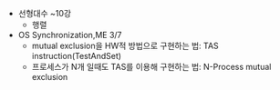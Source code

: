 * 선형대수 ~10강
    * 행렬
* OS Synchronization,ME 3/7
    * mutual exclusion을 HW적 방법으로 구현하는 법: TAS instruction(TestAndSet)
    * 프로세스가 N개 일때도 TAS를 이용해 구현하는 법: N-Process mutual exclusion
